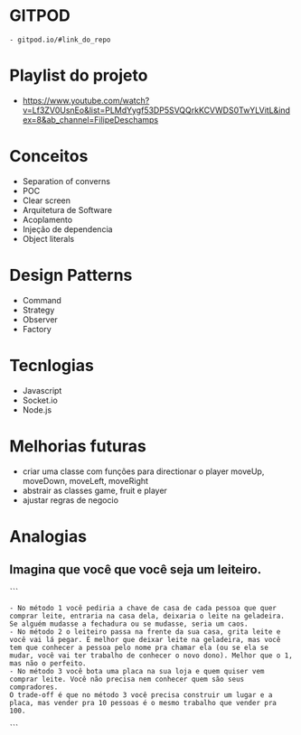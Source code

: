 # GITPOD

    - gitpod.io/#link_do_repo

# Playlist do projeto

- https://www.youtube.com/watch?v=Lf3ZV0UsnEo&list=PLMdYygf53DP5SVQQrkKCVWDS0TwYLVitL&index=8&ab_channel=FilipeDeschamps

# Conceitos

- Separation of converns
- POC
- Clear screen
- Arquitetura de Software
- Acoplamento
- Injeção de dependencia
- Object literals

# Design Patterns

- Command
- Strategy
- Observer
- Factory

# Tecnlogias

- Javascript
- Socket.io
- Node.js

# Melhorias futuras

- criar uma classe com funções para directionar o player moveUp, moveDown, moveLeft, moveRight
- abstrair as classes game, fruit e player
- ajustar regras de negocio

# Analogias

## Imagina que você que você seja um leiteiro.

ˋˋˋ

    - No método 1 você pediria a chave de casa de cada pessoa que quer comprar leite, entraria na casa dela, deixaria o leite na geladeira. Se alguém mudasse a fechadura ou se mudasse, seria um caos.
    - No método 2 o leiteiro passa na frente da sua casa, grita leite e você vai lá pegar. É melhor que deixar leite na geladeira, mas você tem que conhecer a pessoa pelo nome pra chamar ela (ou se ela se mudar, você vai ter trabalho de conhecer o novo dono). Melhor que o 1, mas não o perfeito.
    - No método 3 você bota uma placa na sua loja e quem quiser vem comprar leite. Você não precisa nem conhecer quem são seus compradores.
    O trade-off é que no método 3 você precisa construir um lugar e a placa, mas vender pra 10 pessoas é o mesmo trabalho que vender pra 100.

ˋˋˋ
